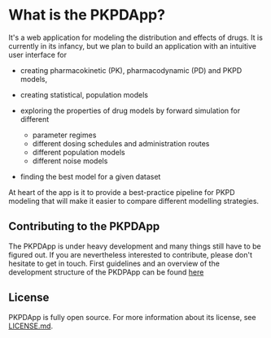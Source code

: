 # What is the PKPDApp?

It's a web application for modeling the distribution and effects of drugs. It is currently in its infancy, but we plan to build an application with an intuitive user interface for

- creating pharmacokinetic (PK), pharmacodynamic (PD) and PKPD models,

- creating statistical, population models 

- exploring the properties of drug models by forward simulation for different
  - parameter regimes
  - different dosing schedules and administration routes
  - different population models
  - different noise models

- finding the best model for a given dataset

At heart of the app is it to provide a best-practice pipeline for PKPD modeling that will make it easier to compare different modelling strategies. 

## Contributing to the PKPDApp

The PKPDApp is under heavy development and many things still have to be figured out. If you are nevertheless interested to contribute, please don't hesitate to get in touch. First guidelines and an overview of the development structure of the PKDPApp can be found [here](CONTRIBUTING.md)

## License
PKPDApp is fully open source. For more information about its license, see [LICENSE.md](LICENSE.md).



